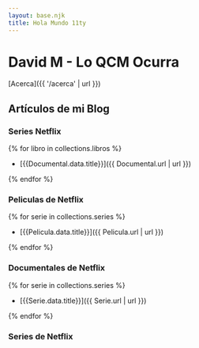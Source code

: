 ```yaml
---
layout: base.njk
title: Hola Mundo 11ty
---
```


# David M - Lo QCM Ocurra

[Acerca]({{ '/acerca' | url }})

## Artículos de mi Blog

### Series Netflix 

{% for libro in collections.libros %}

- [{{Documental.data.title}}]({{ Documental.url | url }})

{% endfor %}

### Peliculas de Netflix

{% for serie in collections.series %}

- [{{Pelicula.data.title}}]({{ Pelicula.url | url }})

{% endfor %}

### Documentales de Netflix
{% for serie in collections.series %}

- [{{Serie.data.title}}]({{ Serie.url | url }})

{% endfor %}
### Series de Netflix
